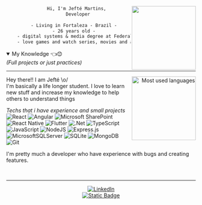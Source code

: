 
<div align="center">
      <img height="170em" src="https://c.tenor.com/JJ_is357rXYAAAAd/spike-monkey-typing.gif" align="right"/>

```diff
      Hi, I'm Jefté Martins,
       Developer
      
    - Living in Fortaleza - Brazil -
    - 26 years old -
    - digital systems & media degree at Federal University of Ceará -
    - love games and watch series, movies and animes -
```

</div>


<details open>
<summary>My Knowledge 👈😊
<br/>
<em>(Full projects or just practices)</em>
</summary>


---


<div align="right" style="margin:auto">
     <a href="https://github.com/jeftemartins">
        <img height="170em"
             src="https://github-readme-stats.vercel.app/api/top-langs/?username=jeftemartins&hide=html,jupyter%20notebook&langs_count=6&hide_border=true&layout=compact&show_icons=true&line_height=24&theme=onedark&title_color=4a86d1&custom_title=My%20favorite%20languages"
             alt="Most used languages"
             align="right">
    </a>
</div>


Hey there!! I am Jefté \o/ <br/>
I'm basically a life longer student. I love to learn new stuff and increase my knowledge to help others to understand things

<em>Techs that i have experience and small projects</em>
<br/>
![React](https://img.shields.io/badge/react-%2320232a.svg?style=for-the-badge&logo=react&logoColor=%2361DAFB)
![Angular](https://img.shields.io/badge/angular-%23DD0031.svg?style=for-the-badge&logo=angular&logoColor=white)
![Microsoft SharePoint ](https://img.shields.io/badge/Microsoft_SharePoint-0078D4?style=for-the-badge&logo=microsoft-sharepoint&logoColor=white)
![React Native](https://img.shields.io/badge/react_native-%2320232a.svg?style=for-the-badge&logo=react&logoColor=%2361DAFB)
![Flutter](https://img.shields.io/badge/Flutter-%2302569B.svg?style=for-the-badge&logo=Flutter&logoColor=white)
![.Net](https://img.shields.io/badge/.NET-5C2D91?style=for-the-badge&logo=.net&logoColor=white)
![TypeScript](https://img.shields.io/badge/typescript-%23007ACC.svg?style=for-the-badge&logo=typescript&logoColor=white)
![JavaScript](https://img.shields.io/badge/javascript-%23323330.svg?style=for-the-badge&logo=javascript&logoColor=%23F7DF1E)
![NodeJS](https://img.shields.io/badge/node.js-6DA55F?style=for-the-badge&logo=node.js&logoColor=white)
![Express.js](https://img.shields.io/badge/express.js-%23404d59.svg?style=for-the-badge&logo=express&logoColor=%2361DAFB)
![MicrosoftSQLServer](https://img.shields.io/badge/Microsoft%20SQL%20Server-CC2927?style=for-the-badge&logo=microsoft%20sql%20server&logoColor=white)
![SQLite](https://img.shields.io/badge/sqlite-%2307405e.svg?style=for-the-badge&logo=sqlite&logoColor=white)
![MongoDB](https://img.shields.io/badge/MongoDB-%234ea94b.svg?style=for-the-badge&logo=mongodb&logoColor=white)
![Git](https://img.shields.io/badge/git-%23F05033.svg?style=for-the-badge&logo=git&logoColor=white)



I'm pretty much a developer who have experience with bugs and creating features.

</div>
</details>

<br/>

---
<div align="center">
      
[![LinkedIn](https://img.shields.io/badge/linkedin-%230077B5.svg?style=for-the-badge&logo=linkedin&logoColor=white)](https://linkedin.com/in/jeftemartins)
<br/>
<a href="https://www.cvkeep.com/cv/f90dd1895e8bd8f3a356a90e872349aa"><img alt="Static Badge" src="https://img.shields.io/badge/Resume-jefte?color=blue&link=https%3A%2F%2Fwww.google.com.br%2F%3Fhl%3Dpt-BR"></a>


</div>

